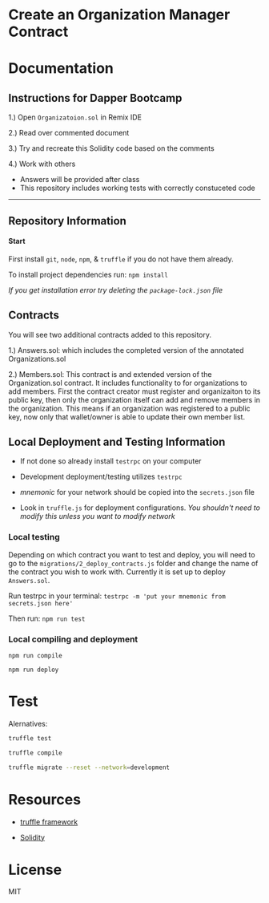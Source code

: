 # Create an Organization Manager Contract

# Documentation 


## Instructions for Dapper Bootcamp

1.) Open ```Organizatoion.sol``` in Remix IDE

2.) Read over commented document

3.) Try and recreate this Solidity code based on the comments

4.) Work with others 



- Answers will be provided after class
- This repository includes working tests with correctly constuceted code

___

## Repository Information

#### Start

First install ```git```, ```node```, ```npm```, & ```truffle``` if you do not have them already.


To install project dependencies run: ```npm install```

*If you get installation error try deleting the ```package-lock.json``` file*

## Contracts

You will see two additional contracts added to this repository. 

1.) Answers.sol: which includes the completed version of the annotated Organizations.sol

2.) Members.sol: This contract is and extended version of the Organization.sol contract. It includes functionality to for organizations to add members. First the contract creator must register and organizaiton to its public key, then only the organization itself can add and remove members in the organization. This means if an organization was registered to a public key, now only that wallet/owner is able to update their own member list.

## Local Deployment and Testing Information

- If not done so already install ```testrpc``` on your computer

- Development deployment/testing utilizes ```testrpc```

- *mnemonic* for your network should be copied into the ```secrets.json``` file

- Look in ```truffle.js``` for deployment configurations. *You shouldn't need to modify this unless you want to modify network*


### Local testing

Depending on which contract you want to test and deploy, you will need to go to the ```migrations/2_deploy_contracts.js``` folder and change the name of the contract you wish to work with. Currently it is set up to deploy ```Answers.sol```.


Run testrpc in your terminal: ```testrpc -m 'put your mnemonic from secrets.json here' ```

Then run: ```npm run test```

### Local compiling and deployment

```npm run compile```

```npm run deploy```


# Test
Alernatives:

```bash
truffle test
```

```bash
truffle compile
```

```bash
truffle migrate --reset --network=development
```


# Resources

- [truffle framework](https://github.com/trufflesuite/truffle)

- [Solidity](https://solidity.readthedocs.io)

# License

MIT
